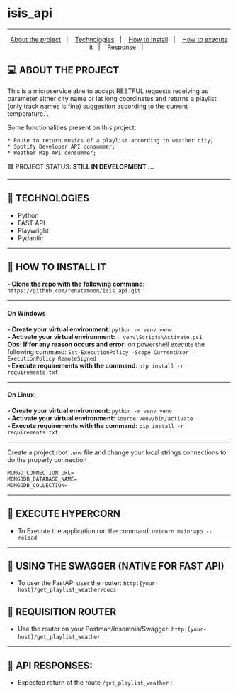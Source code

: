 # isis_api

<hr>

<p align="center">
  <a href="#projeto">About the project</a>&nbsp;&nbsp;&nbsp;|&nbsp;&nbsp;&nbsp;
  <a href="#tecnologias">Technologies</a>&nbsp;&nbsp;&nbsp;|&nbsp;&nbsp;&nbsp;
  <a href="#instalacao">How to install</a>&nbsp;&nbsp;&nbsp;|&nbsp;&nbsp;&nbsp; 
  <a href="#execução">How to execute it</a>&nbsp;&nbsp;&nbsp;|&nbsp;&nbsp;&nbsp; 
  <a href="#response">Response</a>&nbsp;&nbsp;&nbsp;|&nbsp;&nbsp;&nbsp; 
</p>

## <a id="projeto"> 💻 ABOUT THE PROJECT </a>

This is a microservice able to accept RESTFUL requests receiving as parameter either city name or lat long 
coordinates and returns a playlist (only track names is fine) suggestion according to the current temperature.`.

Some functionalities present on this project:

    * Route to return musics of a playlist according to weather city;
    * Spotify Developer API consummer;
    * Weather Map API consummer;

🟩 PROJECT STATUS: <b>STILL IN DEVELOPMENT ... </b> <br>

<hr>

## <a id="tecnologias"> 🧪 TECHNOLOGIES </a>

- Python
- FAST API
- Playwright
- Pydantic

<hr>

## <a id="instalacao"> 🔴 HOW TO INSTALL IT </a> 

<b>- Clone the repo with the following command:</b> `https://github.com/renatamoon/isis_api.git` <br>

<hr> 

#### On Windows

<b>- Create your virtual environment:</b> `python -m venv venv`<br>
<b>- Activate your virtual environment: </b>`. venv\Scripts\Activate.ps1`<br>
<b>Obs: If for any reason occurs and error:</b> on powershell execute the following command: `Set-ExecutionPolicy -Scope CurrentUser -ExecutionPolicy RemoteSigned`<br>
<b>- Execute requirements with the command: </b>`pip install -r requirements.txt`<br>

<hr> 

#### On Linux:

<b>- Create your virtual environment:</b> `python -m venv venv`<br>
<b>- Activate your virtual environment:</b> `source venv/bin/activate`<br>
<b>- Execute requirements with the command:</b> `pip install -r requirements.txt`<br>

<hr>

Create a project root `.env` file and change your local strings connections to do the properly connection <br>

```commandline
MONGO_CONNECTION_URL=
MONGODB_DATABASE_NAME=
MONGODB_COLLECTION=
```

<hr>

## <a id="execução"> 🔴 EXECUTE HYPERCORN </a> 

- To Execute the application run the command: `uvicorn main:app --reload`

<hr>

## <a> 🔴 USING THE SWAGGER (NATIVE FOR FAST API) </a> 

- To user the FastAPI user the router: `http:{your-host}/get_playlist_weather/docs`

## <a> 🔴 REQUISITION ROUTER </a> 

- Use the router on your Postman/Insomnia/Swagger: `http:{your-host}/get_playlist_weather` ;

<hr>

## <a id="response"> 🔴 API RESPONSES: </a> 

- Expected return of the route `/get_playlist_weather` :
